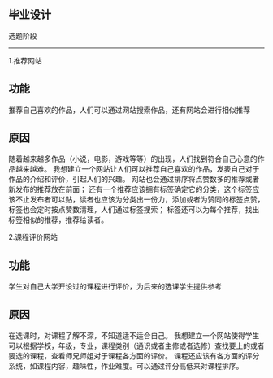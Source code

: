 ## 毕业设计 ##
选题阶段
***
1.推荐网站
## 功能 ##
推荐自己喜欢的作品，人们可以通过网站搜索作品，还有网站会进行相似推荐
## 原因 ##
随着越来越多作品（小说，电影，游戏等等）的出现，人们找到符合自己心意的作品越来越难。
我想建立一个网站让人们可以推荐自己喜欢的作品，发表自己对于作品的介绍和评价，引起人们的兴趣。
网站也会通过排序将点赞数多的推荐或者新发布的推荐放在前面；
还有一个推荐应该拥有标签确定它的分类，这个标签应该不止发布者可以贴，读者也应该为分类出一份力，添加或者为赞同的标签点赞，标签也会定时按点赞数清理，人们通过标签搜索；
标签还可以为每个推荐，找出标签相似的推荐，推荐给读者。


2.课程评价网站
## 功能 ##
学生对自己大学开设过的课程进行评价，为后来的选课学生提供参考
## 原因 ##
在选课时，对课程了解不深，不知道适不适合自己。
我想建立一个网站使得学生可以根据学校，年级，专业，课程类别（通识或者主修或者选修）查找要上的或者要选的课程，查看师兄师姐对于课程各方面的评价。
课程还应该有各方面的评分系统，如课程内容，趣味性，作业难度。可以通过评分高低来对课程排序。


